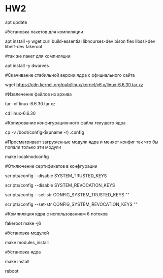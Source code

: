 # HW2
apt update

#Установка пакетов для компиляции

apt install -y wget curl build-essential libncurses-dev bison flex libssl-dev libelf-dev fakeroot

#так же пакет для компиляции

apt install -y dwarves

#Скачивание стабильной версии ядра с официального сайта

wget https://cdn.kernel.org/pub/linux/kernel/v6.x/linux-6.6.30.tar.xz

#Извлечение файлов из архива

tar -xf linux-6.6.30.tar.xz

cd linux-6.6.30

#Копирование конфигурационного файла текущего ядра

cp -v /boot/config-$(uname -r) .config

#Просматривает загруженные модули ядра и меняет конфиг так что бы попали только эти модули

make localmodconfig

#Отключение сертификатов в конфгурации

scripts/config --disable SYSTEM_TRUSTED_KEYS

scripts/config --disable SYSTEM_REVOCATION_KEYS

scripts/config --set-str CONFIG_SYSTEM_TRUSTED_KEYS ""

scripts/config --set-str CONFIG_SYSTEM_REVOCATION_KEYS ""

#Компиляция ядра с использованием 6 потоков 

fakeroot make -j6

#Установка модулей 

make modules_install

#Установка ядра

make install

reboot
